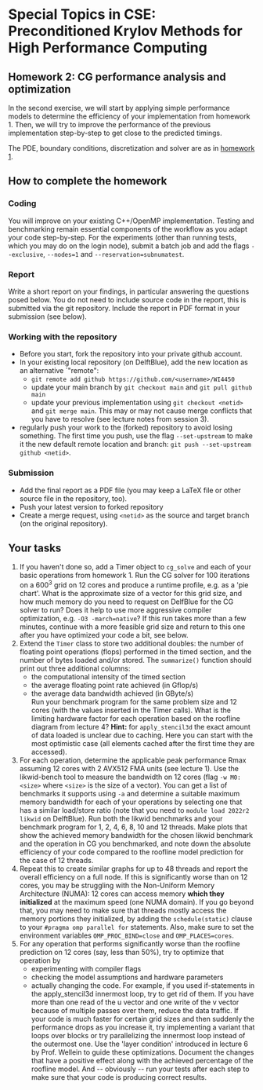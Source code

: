 # Special Topics in CSE: Preconditioned Krylov Methods for High Performance Computing

## Homework 2: CG performance analysis and optimization

In the second exercise, we will start by applying simple performance models to determine the
efficiency of your implementation from homework 1. Then, we will try to improve the performance
of the previous implementation step-by-step to get close to the predicted timings.

The PDE, boundary conditions, discretization and solver are as in [homework 1](https://gitlab.tudelft.nl/dhpc/sticse-hpc/homework1).

## How to complete the homework

### Coding

You will improve on your existing C++/OpenMP implementation. Testing and benchmarking remain
essential components of the workflow as you adapt your code step-by-step.
For the experiments (other than running tests, which you may do on the login node), submit
a batch job and add the flags ``--exclusive``, ``--nodes=1`` and ``--reservation=subnumatest``.

### Report

Write a short report on your findings, in particular answering the questions posed below.
You do not need to include source code in the report, this is submitted via the git repository.
Include the report in PDF format in your submission (see below).

### Working with the repository

- Before you start, fork the repository into your private github account.
- In your existing local repository (on DelftBlue), add the new location as an alternative `"remote":
    - ``git remote add github https://github.com/<username>/WI4450``
    - update your main branch by ``git checkout main`` and ``git pull github main``
    - update your previous implementation using ``git checkout <netid>`` and ``git merge main``.
      This may or may not cause merge conflicts that you have to resolve (see lecture notes from session 3).
- regularly push your work to the (forked) repository to avoid losing something. The first time you push,
  use the flag ``--set-upstream`` to make it the new default remote location and branch: ``git push --set-upstream github <netid>``.

### Submission

- Add the final report as a PDF file (you may keep a LaTeX file or other source file in the repository, too).
- Push your latest version to forked repository
- Create a merge request, using ``<netid>`` as the source and target branch (on the original repository).

## Your tasks

1. If you haven't done so, add a Timer object to ``cg_solve`` and each of your basic operations from homework 1. Run the CG solver for 100 iterations
on a $600^3$ grid on 12 cores and produce a runtime profile, e.g. as a 'pie chart'. What is the approximate size of a vector for this grid size,
and how much memory do you need to request on DelfBlue for the CG solver to run? Does it help to use more aggressive compiler optimization, e.g. ``-O3 -march=native``? If this run takes more than a few minutes, continue with a more feasible grid size and return to this one after you have
optimized your code a bit, see below.
2. Extend the ``Timer`` class to store two additional doubles: the number of floating point operations (flops) performed in the timed section,
and the number of bytes loaded and/or stored. The ``summarize()`` function should print out three additional columns:  
    - the computational intensity of the timed section
    - the average floating point rate achieved (in Gflop/s)
    - the average data bandwidth achieved (in GByte/s)  
Run your benchmark program for the same problem size and 12 cores (with the values inserted in the Timer calls).
What is the limiting hardware factor for each operation based on the roofline diagram from lecture 4? 
**Hint:** for ``apply_stencil3d`` the exact amount of data loaded is unclear due to caching. Here you can start with the most optimistic case (all elements cached after the first time they are accessed).
3. For each operation, determine the applicable peak performance Rmax assuming 12 cores with 2 AVX512 FMA units (see lecture 1). Use the likwid-bench tool to measure the bandwidth on 12 cores (flag ``-w M0:<size>`` where ``<size>`` is the size of a vector). You can get a list of benchmarks it supports using ``-a`` and determine a suitable maximum memory bandwidth for each of your operations by selecting one that has a similar load/store ratio (note that you need to ``module load 2022r2 likwid`` on DelftBlue). Run both the likwid benchmarks and your benchmark program for 1, 2, 4, 6, 8, 10 and 12 threads. Make plots that show
the achieved memory bandwidth for the chosen likwid benchmark and the operation in CG you benchmarked, and note down the absolute efficiency of your code compared to
the roofline model prediction for the case of 12 threads.
4.  Repeat this to create similar graphs for up to 48 threads and report the overall efficiency on a full node. If this is significantly worse than on 12 cores, you may be struggling with the Non-Uniform Memory Architecture (NUMA): 12 cores can access memory **which they  initialized** at the maximum speed (one NUMA domain).
If you go beyond that, you may need to make sure that threads mostly access the memory portions they initialized, by adding the ``schedule(static)`` clause to your ``#pragma omp parallel for`` statements. Also, make sure to set the environment variables ``OMP_PROC_BIND=close`` and ``OMP_PLACES=cores``.
5.  For any operation that performs significantly worse than the roofline prediction on 12 cores (say, less than 50%), try to optimize that operation by  
    - experimenting with compiler flags
    - checking the model assumptions and hardware parameters
    - actually changing the code. For example, if you used if-statements in the apply_stencil3d innermost loop, try to get rid of them. If you have more than one read of the u vector and one write of the v vector because of multiple passes over them, reduce the data traffic. If your code is much faster for certain grid sizes and then suddenly the performance drops as you increase it, try implementing a variant that loops over blocks or try parallelizing the innermost loop instead of the outermost one. Use the 'layer condition' introduced in lecture 6 by Prof. Wellein to guide these optimizations. Document the changes that have a positive effect along with the achieved percentage of the roofline model. And -- obviously -- run your tests after each step to make sure that your code is producing correct results.
